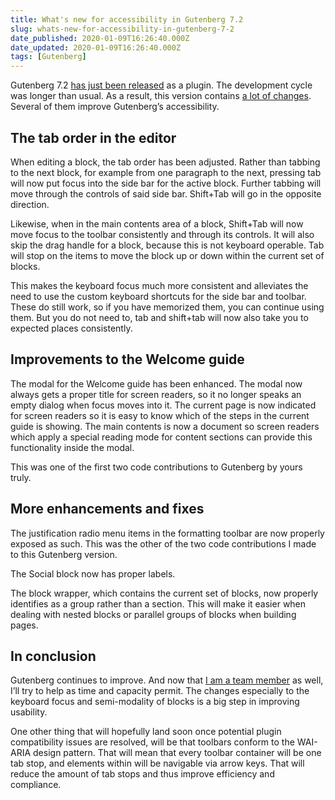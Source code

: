 ```yaml
---
title: What's new for accessibility in Gutenberg 7.2
slug: whats-new-for-accessibility-in-gutenberg-7-2
date_published: 2020-01-09T16:26:40.000Z
date_updated: 2020-01-09T16:26:40.000Z
tags: [Gutenberg]
---
```


Gutenberg 7.2 [has just been released](https://make.wordpress.org/core/2020/01/09/whats-new-in-gutenberg-8-january/) as a plugin. The development cycle was longer than usual. As a result, this version contains [a lot of changes](https://github.com/WordPress/gutenberg/releases/tag/v7.2.0). Several of them improve Gutenberg&#8217;s accessibility.

## The tab order in the editor

When editing a block, the tab order has been adjusted. Rather than tabbing to the next block, for example from one paragraph to the next, pressing tab will now put focus into the side bar for the active block. Further tabbing will move through the controls of said side bar. Shift+Tab will go in the opposite direction.

Likewise, when in the main contents area of a block, Shift+Tab will now move focus to the toolbar consistently and through its controls. It will also skip the drag handle for a block, because this is not keyboard operable. Tab will stop on the items to move the block up or down within the current set of blocks.

This makes the keyboard focus much more consistent and alleviates the need to use the custom keyboard shortcuts for the side bar and toolbar. These do still work, so if you have memorized them, you can continue using them. But you do not need to, tab and shift+tab will now also take you to expected places consistently.

## Improvements to the Welcome guide

The modal for the Welcome guide has been enhanced. The modal now always gets a proper title for screen readers, so it no longer speaks an empty dialog when focus moves into it. The current page is now indicated for screen readers so it is easy to know which of the steps in the current guide is showing. The main contents is now a document so screen readers which apply a special reading mode for content sections can provide this functionality inside the modal.

This was one of the first two code contributions to Gutenberg by yours truly.

## More enhancements and fixes

The justification radio menu items in the formatting toolbar are now properly exposed as such. This was the other of the two code contributions I made to this Gutenberg version.

The Social block now has proper labels.

The block wrapper, which contains the current set of blocks, now properly identifies as a group rather than a section. This will make it easier when dealing with nested blocks or parallel groups of blocks when building pages.

## In conclusion

Gutenberg continues to improve. And now that [I am a team member](https://marcozehe.de/2019/12/22/wordpress-accessibility-team-member-gutenberg-contributor/) as well, I&#8217;ll try to help as time and capacity permit. The changes especially to the keyboard focus and semi-modality of blocks is a big step in improving usability.

One other thing that will hopefully land soon once potential plugin compatibility issues are resolved, will be that toolbars conform to the WAI-ARIA design pattern. That will mean that every toolbar container will be one tab stop, and elements within will be navigable via arrow keys. That will reduce the amount of tab stops and thus improve efficiency and compliance.
